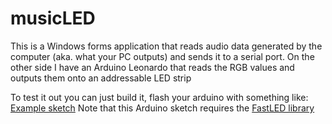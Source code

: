 # musicLED
This is a Windows forms application that reads audio data generated by the computer (aka. what your PC outputs) and sends it to a serial port. On the other side I have an Arduino Leonardo that reads the RGB values and outputs them onto an addressable LED strip

To test it out you can just build it, flash your arduino with something like:
[Example sketch](musicLED_Arduino/musicLED_Arduino.ino)
Note that this Arduino sketch requires the [FastLED library](https://github.com/FastLED/FastLED)
